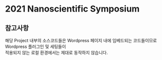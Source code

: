 # 2021 Nanoscientific Symposium
 
## 참고사항
해당 Project 내부의 소스코드들은 Wordpress 페이지 내에 임베드되는 코드들이므로 Wordpress 플러그인 및 세팅들이  
적용되지 않는 로컬 환경에서는 제대로 동작하지 않습니다.
